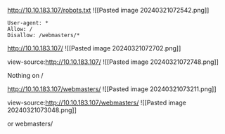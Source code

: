 http://10.10.183.107/robots.txt
![[Pasted image 20240321072542.png]]

```
User-agent: *
Allow: / 
Disallow: /webmasters/*
```

http://10.10.183.107/
![[Pasted image 20240321072702.png]]

view-source:http://10.10.183.107/
![[Pasted image 20240321072748.png]]

Nothing on /

http://10.10.183.107/webmasters/
![[Pasted image 20240321073211.png]]

view-source:http://10.10.183.107/webmasters/
![[Pasted image 20240321073048.png]]

or webmasters/
